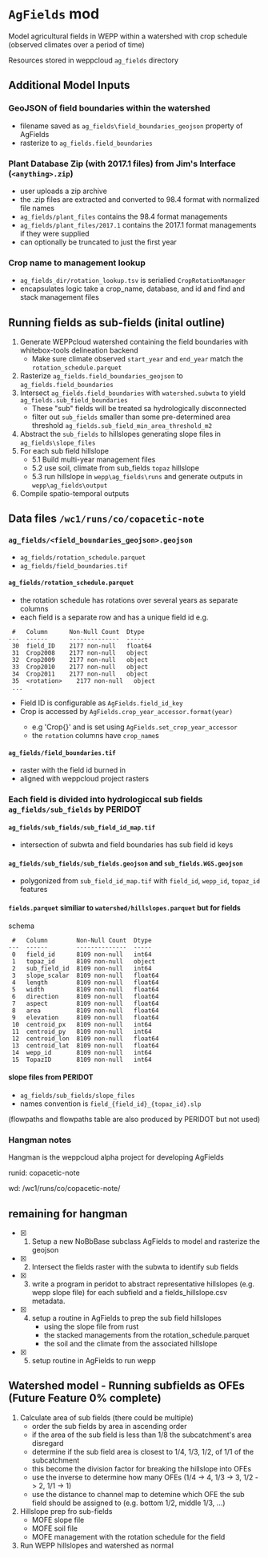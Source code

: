 # `AgFields` mod

Model agricultural fields in WEPP within a watershed with crop schedule (observed climates over a period of time)

Resources stored in weppcloud `ag_fields` directory

## Additional Model Inputs

### GeoJSON of field boundaries within the watershed

- filename saved as `ag_fields\field_boundaries_geojson` property of AgFields
- rasterize to `ag_fields.field_boundaries`

### Plant Database Zip (with 2017.1 files) from Jim's Interface (`<anything>.zip`)

- user uploads a zip archive
- the .zip files are extracted and converted to 98.4 format with normalized file names
- `ag_fields/plant_files` contains the 98.4 format managements
- `ag_fields/plant_files/2017.1` contains the 2017.1 format managements if they were supplied
- can optionally be truncated to just the first year

### Crop name to management lookup
- `ag_fields_dir/rotation_lookup.tsv` is serialied `CropRotationManager`
- encapsulates logic take a crop_name, database, and id and find and stack management files

## Running fields as sub-fields (inital outline)

1. Generate WEPPcloud watershed containing the field boundaries with whitebox-tools delineation backend
   - Make sure climate observed `start_year` and `end_year` match the `rotation_schedule.parquet`
2. Rasterize `ag_fields.field_boundaries_geojson` to `ag_fields.field_boundaries`
3. Intersect `ag_fields.field_boundaries` with `watershed.subwta` to yield `ag_fields.sub_field_boundaries`
   - These "sub" fields will be treated sa hydrologically disconnected
   - filter out `sub_fields` smaller than some pre-determined area threshold `ag_fields.sub_field_min_area_threshold_m2`
4. Abstract the `sub_fields` to hillslopes generating slope files in `ag_fields\slope_files`
5. For each sub field hillslope
   - 5.1 Build multi-year management files
   - 5.2 use soil, climate from sub_fields `topaz` hillslope
   - 5.3 run hillslope in `wepp\ag_fields\runs` and generate outputs in `wepp\ag_fields\output`
6. Compile spatio-temporal outputs

## Data files `/wc1/runs/co/copacetic-note`

### `ag_fields/<field_boundaries_geojson>.geojson`
- `ag_fields/rotation_schedule.parquet`
- `ag_fields/field_boundaries.tif`

#### `ag_fields/rotation_schedule.parquet`
- the rotation schedule has rotations over several years as separate columns
- each field is a separate row and has a unique field id
e.g.
```
 #   Column      Non-Null Count  Dtype  
---  ------      --------------  -----  
 30  field_ID    2177 non-null   float64
 31  Crop2008    2177 non-null   object 
 32  Crop2009    2177 non-null   object 
 33  Crop2010    2177 non-null   object 
 34  Crop2011    2177 non-null   object 
 35  <rotation>    2177 non-null   object 
 ...
```

- Field ID is configurable as `AgFields.field_id_key`
- Crop<year> is accessed by `AgFields.crop_year_accessor.format(year)`
  - e.g 'Crop{}' and is set using `AgFields.set_crop_year_accessor`
  - the `rotation` columns have `crop_name`s


#### `ag_fields/field_boundaries.tif`
- raster with the field id burned in
- aligned with weppcloud project rasters

### Each field is divided into hydrologiccal sub fields `ag_fields/sub_fields` by PERIDOT

#### `ag_fields/sub_fields/sub_field_id_map.tif`
- intersection of subwta and field boundaries has sub field id keys

#### `ag_fields/sub_fields/sub_fields.geojson` and `sub_fields.WGS.geojson`
- polygonized from `sub_field_id_map.tif` with `field_id`, `wepp_id`, `topaz_id` features

#### `fields.parquet` similiar to `watershed/hillslopes.parquet` but for fields

schema
```
 #   Column        Non-Null Count  Dtype  
---  ------        --------------  -----  
 0   field_id      8109 non-null   int64  
 1   topaz_id      8109 non-null   object 
 2   sub_field_id  8109 non-null   int64  
 3   slope_scalar  8109 non-null   float64
 4   length        8109 non-null   float64
 5   width         8109 non-null   float64
 6   direction     8109 non-null   float64
 7   aspect        8109 non-null   float64
 8   area          8109 non-null   float64
 9   elevation     8109 non-null   float64
 10  centroid_px   8109 non-null   int64  
 11  centroid_py   8109 non-null   int64  
 12  centroid_lon  8109 non-null   float64
 13  centroid_lat  8109 non-null   float64
 14  wepp_id       8109 non-null   int64  
 15  TopazID       8109 non-null   int64  
```

#### slope files from PERIDOT
- `ag_fields/sub_fields/slope_files`
- names convention is `field_{field_id}_{topaz_id}.slp`

(flowpaths and flowpaths table are also produced by PERIDOT but not used)



### Hangman notes

Hangman is the weppcloud alpha project for developing AgFields

runid: copacetic-note

wd: /wc1/runs/co/copacetic-note/

## remaining for hangman

- [x] 1. Setup a new NoBbBase subclass AgFields to model and rasterize the geojson 
- [x] 2. Intersect the fields raster with the subwta to identify sub fields
- [x] 3. write a program in peridot to abstract representative hillslopes (e.g. wepp slope file) for each subfield and a fields_hillslope.csv metadata. 
- [x] 4. setup a routine in AgFields to prep the sub field hillslopes 
      - using the slope file from rust
      - the stacked managements from the rotation_schedule.parquet
      - the soil and the climate from the associated hillslope
- [x] 5. setup routine in AgFields to run wepp



## Watershed model - Running subfields as OFEs (Future Feature 0% complete)
1. Calculate area of sub fields (there could be multiple)
   - order the sub fields by area in ascending order
   - if the area of the sub field is less than 1/8 the subcatchment's area disregard
   - determine if the sub field area is closest to 1/4, 1/3, 1/2, of 1/1 of the subcatchment
   - this become the division factor for breaking the hillslope into OFEs
   - use the inverse to determine how many OFEs (1/4 -> 4, 1/3 -> 3, 1/2 -> 2, 1/1 -> 1)
   - use the distance to channel map to detemine which OFE the sub field should be assigned to (e.g. bottom 1/2, middle 1/3, ...)
2. Hillslope prep fro sub-fields
   - MOFE slope file
   - MOFE soil file
   - MOFE management with the rotation schedule for the field
3. Run WEPP hillslopes and watershed as normal
